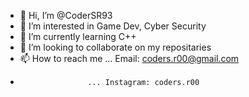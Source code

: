 - 👋 Hi, I’m @CoderSR93
- 👀 I’m interested in Game Dev, Cyber Security
- 🌱 I’m currently learning C++
- 💞️ I’m looking to collaborate on my repositaries
- 📫 How to reach me ... Email: coders.r00@gmail.com
-                    ... Instagram: coders.r00

<!---
CoderSR93/CoderSR93 is a ✨ special ✨ repository because its `README.md` (this file) appears on your GitHub profile.
You can click the Preview link to take a look at your changes.
--->
